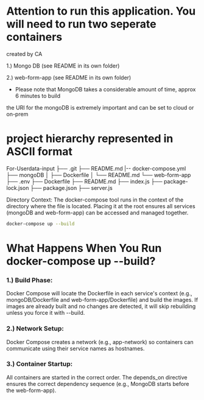  # Attention to run this application. You will need to run two seperate containers
  
created by CA

 1.) Mongo DB (see README in its own folder)  

 2.) web-form-app (see README in its own folder)

* Please note that MongoDB takes a considerable amount of time, approx 6 minutes to build  


the URI for the mongoDB is extremely important and can be set to cloud or on-prem


# project hierarchy represented in ASCII format

For-Userdata-input
├── .git
├── README.md
|-- docker-compose.yml
├── mongoDB
│   ├── Dockerfile
│   └── README.md
└── web-form-app
    ├── .env
    ├── Dockerfile
    ├── README.md
    ├── index.js
    ├── package-lock.json
    ├── package.json
    ├── server.js



Directory Context: The docker-compose tool runs in the context of the directory where the file is located. Placing it at the root ensures all services (mongoDB and web-form-app) can be accessed and managed together.


```bash
docker-compose up --build
```


# What Happens When You Run docker-compose up --build?
  
### 1.) Build Phase:
  
Docker Compose will locate the Dockerfile in each service's context (e.g., mongoDB/Dockerfile and web-form-app/Dockerfile) and build the images.
If images are already built and no changes are detected, it will skip rebuilding unless you force it with --build.
  
### 2.) Network Setup:
  
Docker Compose creates a network (e.g., app-network) so containers can communicate using their service names as hostnames.
  
### 3.) Container Startup:
  
All containers are started in the correct order. The depends_on directive ensures the correct dependency sequence (e.g., MongoDB starts before the web-form-app).
